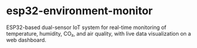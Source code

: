 # esp32-environment-monitor
ESP32-based dual-sensor IoT system for real-time monitoring of temperature, humidity, CO₂, and air quality, with live data visualization on a web dashboard.
